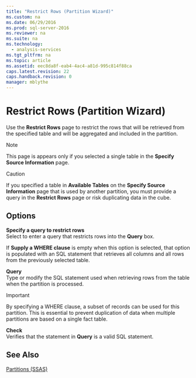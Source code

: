 ```yaml
---
title: "Restrict Rows (Partition Wizard)"
ms.custom: na
ms.date: 06/29/2016
ms.prod: sql-server-2016
ms.reviewer: na
ms.suite: na
ms.technology: 
  - analysis-services
ms.tgt_pltfrm: na
ms.topic: article
ms.assetid: eec8da8f-eab4-4ac4-a81d-995c814f88ca
caps.latest.revision: 22
caps.handback.revision: 0
manager: mblythe
---
```

# Restrict Rows (Partition Wizard)
Use the **Restrict Rows** page to restrict the rows that will be retrieved from the specified table and will be aggregated and included in the partition.  
  
> [!NOTE]  
>  This page is appears only if you selected a single table in the **Specify Source Information** page.  
  
> [!CAUTION]  
>  If you specified a table in **Available Tables** on the **Specify Source Information** page that is used by another partition, you must provide a query in the **Restrict Rows** page or risk duplicating data in the cube.  
  
## Options  
 **Specify a query to restrict rows**  
 Select to enter a query that restricts rows into the **Query** box.  
  
 If **Supply a WHERE clause** is empty when this option is selected, that option is populated with an SQL statement that retrieves all columns and all rows from the previously selected table.  
  
 **Query**  
 Type or modify the SQL statement used when retrieving rows from the table when the partition is processed.  
  
> [!IMPORTANT]  
>  By specifying a WHERE clause, a subset of records can be used for this partition. This is essential to prevent duplication of data when multiple partitions are based on a single fact table.  
  
 **Check**  
 Verifies that the statement in **Query** is a valid SQL statement.  
  
## See Also  
 [Partitions (SSAS)](assetId:///cd10ad00-468c-4d49-9f8d-873494d04b4f)
